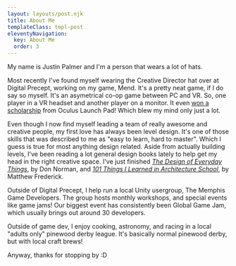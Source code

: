 ```yaml
---
layout: layouts/post.njk
title: About Me
templateClass: tmpl-post
eleventyNavigation:
  key: About Me
  order: 3
---
```


My name is Justin Palmer and I'm a person that wears a lot of hats. 

Most recently I've found myself wearing the Creative Director hat over at Digital Precept, working on my game, Mend. It's a pretty neat game, if I do say so myself. It's an asymetrical co-op game between PC and VR. So, one player in a VR headset and another player on a monitor. It even <a href="https://www.oculus.com/blog/introducing-the-2019-oculus-launch-pad-scholarship-recipients-plus-2020-applications-now-open/" target="_blank">won a scholarship</a> from Oculus Launch Pad! Which blew my mind only just a lot. 


Even though I now find myself leading a team of really awesome and creative people, my first love has always been level design. It's one of those skills that was described to me as "easy to learn, hard to master". Which I guess is true for most anything design related. Aside from actually building levels, I've been reading a lot general design books lately to help get my head in the right creative space. I've just finished <i><a href="https://www.google.com/search?q=the+design+of+everyday+things" target="_blank">The Design of Everyday Things</a></i>, by Don Norman, and <i><a href="https://www.google.com/search?q=101+things+i+learned+in+architecture+school" target="blank">101 Things I Learned in Architecture School</a></i>, by Matthew Frederick.

Outside of Digital Precept, I help run a local Unity usergroup, The Memphis Game Developers. The group hosts monthly workshops, and special events like game jams! Our biggest event has consistently been Global Game Jam, which usually brings out around 30 developers.

Outside of game dev, I enjoy cooking, astronomy, and racing in a local "adults only" pinewood derby league. It's basically normal pinewood derby, but with local craft brews!

Anyway, thanks for stopping by :D